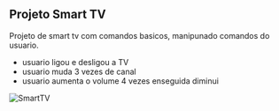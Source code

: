 ## Projeto Smart TV 

   
   Projeto  de smart tv com comandos basicos, manipunado comandos do usuario.
   
   * usuario ligou e desligou a TV 
   * usuario muda 3 vezes de canal
   * usuario aumenta o volume 4 vezes enseguida diminui 





![SmartTV](https://user-images.githubusercontent.com/97926394/182262580-521673c0-7df3-4c15-ab12-6c61ffd3e880.PNG)
